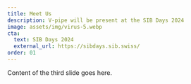 ```yaml
---
title: Meet Us
description: V-pipe will be present at the SIB Days 2024
image: assets/img/virus-5.webp
cta:
  text: SIB Days 2024
  external_url: https://sibdays.sib.swiss/
order: 01
---
```


Content of the third slide goes here.

